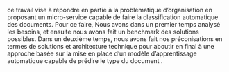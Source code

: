 ce travail vise à répondre en partie à la problématique d’organisation en proposant un micro-service capable de faire la classification automatique des documents.
Pour ce faire, Nous avons dans un premier temps analysé les besoins, et ensuite nous avons fait un benchmark des solutions possibles. Dans un deuxième temps, nous avons
fait nos préconisations en termes de solutions et architecture technique pour aboutir en final à une approche basée sur la mise en place d’un modèle d’apprentissage automatique capable de prédire le type du document .
